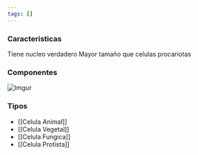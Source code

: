 ```yaml
---
tags: []
---
```


### Caracteristicas
Tiene nucleo verdadero
Mayor tamaño que celulas procariotas

### Componentes
![Imgur](https://i.imgur.com/0Pj6tAkl.jpg)

### Tipos
- [[Celula Animal]]
- [[Celula Vegetal]]
- [[Celula Fungica]]
- [[Celula Protista]]